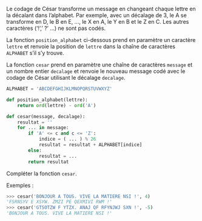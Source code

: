 Le codage de César transforme un message en changeant chaque lettre en la décalant
dans l’alphabet.
Par exemple, avec un décalage de 3, le A se transforme en D, le B en E, ..., le X en A,
le Y en B et le Z en C. Les autres caractères (‘!’,’ ?’ ...) ne sont pas codés.

La fonction `position_alphabet` ci-dessous prend en paramètre un caractère `lettre`
et renvoie la position de `lettre` dans la chaîne de caractères `ALPHABET` s’il s’y trouve.

La fonction `cesar` prend en paramètre une chaîne de caractères `message` et un nombre
entier `decalage` et renvoie le nouveau message codé avec le codage de César utilisant
le décalage `decalage`.

```python linenums='1'
ALPHABET = 'ABCDEFGHIJKLMNOPQRSTUVWXYZ'

def position_alphabet(lettre):
    return ord(lettre) - ord('A')

def cesar(message, decalage):
    resultat = ''
    for ... in message:
        if 'A' <= c and c <= 'Z':
            indice = ( ... ) % 26
            resultat = resultat + ALPHABET[indice]
        else:
            resultat = ...
        return resultat
```

Compléter la fonction ```cesar```.

Exemples :

```python
>>> cesar('BONJOUR A TOUS. VIVE LA MATIERE NSI !', 4)
'FSRNSYV E XSYW. ZMZI PE QEXMIVI RWM !'
>>> cesar('GTSOTZW F YTZX. ANAJ QF RFYNJWJ SXN !', -5)
'BONJOUR A TOUS. VIVE LA MATIERE NSI !'
``` 